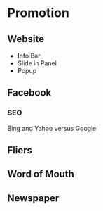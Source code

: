 # Promotion

## Website

* Info Bar
* Slide in Panel
* Popup

## Facebook

### SEO

Bing and Yahoo versus Google

## Fliers

## Word of Mouth

## Newspaper
